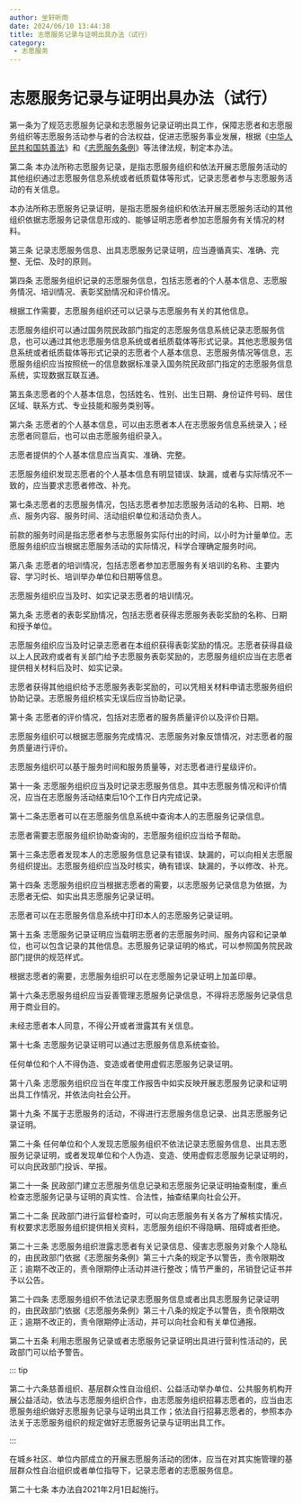 ```yaml
---
author: 坐轩听雨
date: 2024/06/10 13:44:38
title: 志愿服务记录与证明出具办法（试行）
category: 
 - 志愿服务
---
```


# 志愿服务记录与证明出具办法（试行）

第一条为了规范志愿服务记录和志愿服务记录证明出具工作，保障志愿者和志愿服务组织等志愿服务活动参与者的合法权益，促进志愿服务事业发展，根据《[中华人民共和国慈善法](https://law.iglooblog.top/sociallaw/3.1.html)》和《[志愿服务条例](https://law.iglooblog.top/regulate/4.2.html)》等法律法规，制定本办法。

第二条 本办法所称志愿服务记录，是指志愿服务组织和依法开展志愿服务活动的其他组织通过志愿服务信息系统或者纸质载体等形式，记录志愿者参与志愿服务活动的有关信息。

本办法所称志愿服务记录证明，是指志愿服务组织和依法开展志愿服务活动的其他组织依据志愿服务记录信息形成的、能够证明志愿者参加志愿服务有关情况的材料。

第三条 记录志愿服务信息、出具志愿服务记录证明，应当遵循真实、准确、完整、无偿、及时的原则。

第四条 志愿服务组织记录的志愿服务信息，包括志愿者的个人基本信息、志愿服务情况、培训情况、表彰奖励情况和评价情况。

根据工作需要，志愿服务组织还可以记录与志愿服务有关的其他信息。

志愿服务组织可以通过国务院民政部门指定的志愿服务信息系统记录志愿服务信息，也可以通过其他志愿服务信息系统或者纸质载体等形式记录。其他志愿服务信息系统或者纸质载体等形式记录的志愿者个人基本信息、志愿服务情况等信息，志愿服务组织应当按照统一的信息数据标准录入国务院民政部门指定的志愿服务信息系统，实现数据互联互通。

第五条志愿者的个人基本信息，包括姓名、性别、出生日期、身份证件号码、居住区域、联系方式、专业技能和服务类别等。

第六条 志愿者的个人基本信息，可以由志愿者本人在志愿服务信息系统录入；经志愿者同意后，也可以由志愿服务组织录入。

志愿者提供的个人基本信息应当真实、准确、完整。

志愿服务组织发现志愿者的个人基本信息有明显错误、缺漏，或者与实际情况不一致的，应当要求志愿者修改、补充。

第七条志愿者的志愿服务情况，包括志愿者参加志愿服务活动的名称、日期、地点、服务内容、服务时间、活动组织单位和活动负责人。

前款的服务时间是指志愿者参与志愿服务实际付出的时间，以小时为计量单位。志愿服务组织应当根据志愿服务活动的实际情况，科学合理确定服务时间。

第八条 志愿者的培训情况，包括志愿者参加志愿服务有关培训的名称、主要内容、学习时长、培训举办单位和日期等信息。

志愿服务组织应当及时、如实记录志愿者的培训情况。

第九条 志愿者的表彰奖励情况，包括志愿者获得志愿服务表彰奖励的名称、日期和授予单位。

志愿服务组织应当及时记录志愿者在本组织获得表彰奖励的情况。志愿者获得县级以上人民政府或者有关部门给予志愿服务表彰奖励的，志愿服务组织应当在志愿者提供相关材料后及时、如实记录。

志愿者获得其他组织给予志愿服务表彰奖励的，可以凭相关材料申请志愿服务组织协助记录。志愿服务组织核实无误后应当协助记录。

第十条 志愿者的评价情况，包括对志愿者的服务质量评价以及评价日期。

志愿服务组织可以根据志愿服务完成情况、志愿服务对象反馈情况，对志愿者的服务质量进行评价。

志愿服务组织可以基于服务时间和服务质量等，对志愿者进行星级评价。

第十一条 志愿服务组织应当及时记录志愿服务信息。其中志愿服务情况和评价情况，应当在志愿服务活动结束后10个工作日内完成记录。

第十二条志愿者可以在志愿服务信息系统中查询本人的志愿服务记录信息。

志愿者需要志愿服务组织协助查询的，志愿服务组织应当给予帮助。

第十三条志愿者发现本人的志愿服务信息记录有错误、缺漏的，可以向相关志愿服务组织提出。志愿服务组织应当及时核实，确有错误、缺漏的，予以修改、补充。

第十四条 志愿服务组织应当根据志愿者的需要，以志愿服务记录信息为依据，为志愿者无偿、如实出具志愿服务记录证明。

志愿者可以在志愿服务信息系统中打印本人的志愿服务记录证明。

第十五条 志愿服务记录证明应当载明志愿者的志愿服务时间、服务内容和记录单位，也可以包含记录的其他信息。志愿服务记录证明的格式，可以参照国务院民政部门提供的规范样式。

根据志愿者的需要，志愿服务组织可以在志愿服务记录证明上加盖印章。

第十六条志愿服务组织应当妥善管理志愿服务记录信息，不得将志愿服务记录信息用于商业目的。

未经志愿者本人同意，不得公开或者泄露其有关信息。

第十七条 志愿服务记录证明可以通过志愿服务信息系统查验。

任何单位和个人不得伪造、变造或者使用虚假志愿服务记录证明。

第十八条 志愿服务组织应当在年度工作报告中如实反映开展志愿服务记录和证明出具工作情况，并依法向社会公开。

第十九条 不属于志愿服务的活动，不得进行志愿服务信息记录、出具志愿服务记录证明。

第二十条 任何单位和个人发现志愿服务组织不依法记录志愿服务信息、出具志愿服务记录证明，或者发现单位和个人伪造、变造、使用虚假志愿服务记录证明的，可以向民政部门投诉、举报。

第二十一条 民政部门建立志愿服务信息记录和志愿服务记录证明抽查制度，重点检查志愿服务记录与证明的真实性、合法性，抽查结果向社会公开。

第二十二条 民政部门进行监督检查时，可以向志愿服务有关各方了解核实情况，有权要求志愿服务组织提供相关资料，志愿服务组织不得隐瞒、阻碍或者拒绝。 

第二十三条 志愿服务组织泄露志愿者有关记录信息、侵害志愿服务对象个人隐私的，由民政部门依据《志愿服务条例》第三十六条的规定予以警告，责令限期改正；逾期不改正的，责令限期停止活动并进行整改；情节严重的，吊销登记证书并予以公告。

第二十四条 志愿服务组织不依法记录志愿服务信息或者出具志愿服务记录证明的，由民政部门依据《志愿服务条例》第三十八条的规定予以警告，责令限期改正；逾期不改正的，责令限期停止活动，并可以向社会和有关单位通报。

第二十五条 利用志愿服务记录或者志愿服务记录证明出具进行营利性活动的，民政部门可以给予警告。

::: tip

第二十六条慈善组织、基层群众性自治组织、公益活动举办单位、公共服务机构开展公益活动，依法与志愿服务组织合作，由志愿服务组织招募志愿者的，应当由志愿服务组织做好志愿服务记录与证明出具工作；依法自行招募志愿者的，参照本办法关于志愿服务组织的规定做好志愿服务记录与证明出具工作。

:::

在城乡社区、单位内部成立的开展志愿服务活动的团体，应当在对其实施管理的基层群众性自治组织或者单位指导下，记录志愿者的志愿服务信息。

第二十七条 本办法自2021年2月1日起施行。
